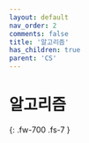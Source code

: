 ```yaml
---
layout: default
nav_order: 2
comments: false 
title: '알고리즘'
has_children: true
parent: 'CS'
---
```


# 알고리즘
{: .fw-700 .fs-7 }